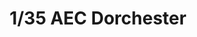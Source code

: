 ---
layout: product
title: "1/35 AEC Dorchester"
price: "7500" 
desc: "Maketa"
img_path: "/assets/img/AFV35227.webp"
brand: "N/A"
available: false
special_offer: false
new: false
soon: false
cat: "010000"
subcat: "015100"
subsubcat: "0N/A"
sifra: "AFV35227"
popular: false
---